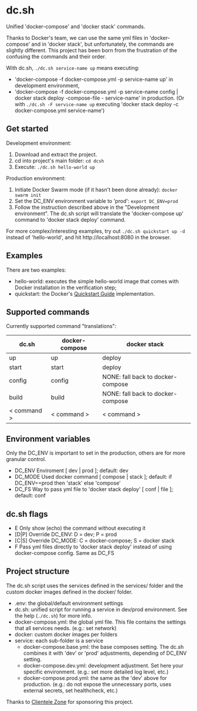# dc.sh
Unified 'docker-compose' and 'docker stack' commands.

Thanks to Docker's team, we can use the same yml files in 'docker-compose' and in 'docker stack', but unfortunately, the commands are slightly different. This project has been born from the frustration of the confusing the commands and their order.

With dc.sh, `./dc.sh service-name up` means executing:
- 'docker-compose -f docker-compose.yml -p service-name up' in development environment, 
- 'docker-compose -f docker-compose.yml -p service-name config | docker stack deploy -compose-file - service-name' in production. (Or with `./dc.sh -F service-name up` executing 'docker stack deploy -c docker-compose.yml service-name')

## Get started
Development environment:
1. Download and extract the project.
2. cd into project's main folder: `cd dcsh`
3. Execute: `./dc.sh hello-world up`

Production environment:
1. Initiate Docker Swarm mode (if it hasn't been done already): `docker swarm init`
2. Set the DC_ENV environment variable to 'prod': `export DC_ENV=prod`
3. Follow the instruction described above in the "Development environment". The dc.sh script will translate the 'docker-compose up' command to 'docker stack deploy' command.

For more complex/interesting examples, try out `./dc.sh quickstart up -d` instead of 'hello-world', and hit http://localhost:8080 in the browser.


## Examples
There are two examples:
- hello-world: executes the simple hello-world image that comes with Docker installation in the verification step;
- quickstart: the Docker's [Quickstart Guide](https://docs.docker.com/get-started/) implementation.


## Supported commands
Currently supported command "translations":

dc.sh | docker-compose | docker stack
--- | --- | ---
up | up | deploy
start | start | deploy
config | config | NONE: fall back to docker-compose
build | build | NONE: fall back to docker-compose
< command > | < command > | < command >


## Environment variables
Only the DC_ENV is important to set in the production, others are for more granular control.
* DC_ENV      Enviroment [ dev | prod ]; default: dev
* DC_MODE     Used docker command [ compose | stack ]; default: if DC_ENV==prod then 'stack' else 'compose'
* DC_FS       Way to pass yml file to 'docker stack deploy' [ conf | file ]; default: conf


## dc.sh flags
- E          Only show (echo) the command without executing it
- [D|P]      Override DC_ENV: D = dev; P = prod
- [C|S]      Override DC_MODE: C = docker-compose; S = docker stack
- F          Pass yml files directly to 'docker stack deploy' instead of using docker-compose config. Same as DC_FS


## Project structure
The dc.sh script uses the services defined in the services/ folder and the custom docker images defined in the docker/ folder.

* .env: the global/default environment settings
* dc.sh: unified script for running a service in dev/prod environment. See the help (`./dc.sh`) for more info.
* docker-compose.yml: the global yml file. This file contains the settings that all services needs. (e.g.: set network)
* docker: custom docker images per folders
* service: each sub-folder is a service
  - docker-compose.base.yml: the base composes setting. The dc.sh combines it with 'dev' or 'prod' adjustments, depending of DC_ENV setting.
  - docker-compose.dev.yml: development adjustment. Set here your specific environment. (e.g.: set more detailed log level, etc.)
  - docker-compose.prod.yml: the same as the 'dev' above for production. (e.g.: do not expose the unnecessary ports, uses external secrets, set healthcheck, etc.)


Thanks to [Clientele Zone](https://clientelezone.com) for sponsoring this project.